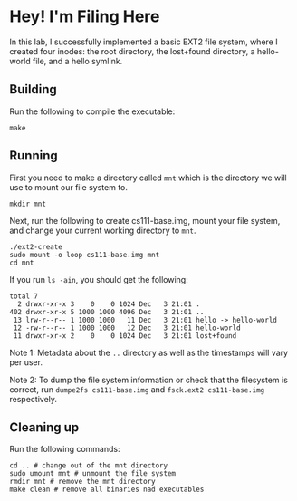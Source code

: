 # Hey! I'm Filing Here

In this lab, I successfully implemented a basic EXT2 file system, where I created four inodes: the root directory, the lost+found directory, a hello-world file, and a hello symlink.

## Building

Run the following to compile the executable:

```shell
make
```

## Running

First you need to make a directory called `mnt` which is the directory we will use to mount our file system to.

```shell
mkdir mnt
```

Next, run the following to create cs111-base.img, mount your file system, and change your current working directory to `mnt`.

```shell
./ext2-create
sudo mount -o loop cs111-base.img mnt
cd mnt
```

If you run `ls -ain`, you should get the following:
```shell
total 7
  2 drwxr-xr-x 3    0    0 1024 Dec   3 21:01 .
402 drwxr-xr-x 5 1000 1000 4096 Dec   3 21:01 ..
 13 lrw-r--r-- 1 1000 1000   11 Dec   3 21:01 hello -> hello-world
 12 -rw-r--r-- 1 1000 1000   12 Dec   3 21:01 hello-world
 11 drwxr-xr-x 2    0    0 1024 Dec   3 21:01 lost+found
```

Note 1: Metadata about the `..` directory as well as the timestamps will vary per user.

Note 2: To dump the file system information or check that the filesystem is correct, run `dumpe2fs cs111-base.img` and `fsck.ext2 cs111-base.img` respectively.

## Cleaning up

Run the following commands:
```shell
cd .. # change out of the mnt directory
sudo umount mnt # unmount the file system
rmdir mnt # remove the mnt directory
make clean # remove all binaries nad executables
```
